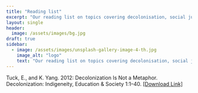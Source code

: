 ```yaml
---
title: "Reading list"
excerpt: "Our reading list on topics covering decolonisation, social justice, scientometrics, etc."
layout: single
header:
  image: /assets/images/bg.jpg
draft: true
sidebar:
  - image: /assets/images/unsplash-gallery-image-4-th.jpg
    image_alt: "logo"
    text: "Our reading list on topics covering decolonisation, social justice, scientometrics, etc."
---
```


Tuck, E., and K. Yang. 2012: Decolonization Is Not a Metaphor. Decolonization: Indigeneity, Education & Society 1:1–40. [[Download Link]](https://clas.osu.edu/sites/clas.osu.edu/files/Tuck%20and%20Yang%202012%20Decolonization%20is%20not%20a%20metaphor.pdf)

